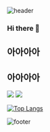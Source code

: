 ![header](https://capsule-render.vercel.app/api?type=wave&color=auto&height=230&section=header&text=🌻Enchantée🌻&fontAlignY=30)
### Hi there 👋
## 아아아아
## 아아아아

<img src="https://img.shields.io/badge/Python-3766AB?style=flat-square&logo=Python&logoColor=white"/></a> 
<img src="https://img.shields.io/badge/R-276DC3?style=flat-square&logo=R&logoColor=white"/></a>

[![Top Langs](https://github-readme-stats.vercel.app/api/top-langs/?username=anuraghazra&layout=compact)](https://github.com/HjeongH/github-readme-stats)


![footer](https://capsule-render.vercel.app/api?section=footer&color=gradient)

<!--
**HjeongH/HjeongH** is a ✨ _special_ ✨ repository because its `README.md` (this file) appears on your GitHub profile.

Here are some ideas to get you started:

- 🔭 I’m currently working on ...
- 🌱 I’m currently learning ...
- 👯 I’m looking to collaborate on ...
- 🤔 I’m looking for help with ...
- 💬 Ask me about ...
- 📫 How to reach me: ...
- 😄 Pronouns: ...
- ⚡ Fun fact: ...
-->
